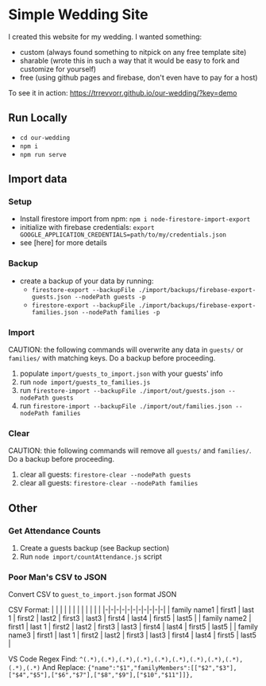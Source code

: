 # Simple Wedding Site

I created this website for my wedding. I wanted something:

-   custom (always found something to nitpick on any free template site)
-   sharable (wrote this in such a way that it would be easy to fork and customize for yourself)
-   free (using github pages and firebase, don't even have to pay for a host)

To see it in action: https://trrevvorr.github.io/our-wedding/?key=demo

## Run Locally

-   `cd our-wedding`
-   `npm i`
-   `npm run serve`

## Import data

### Setup
- Install firestore import from npm: `npm i node-firestore-import-export`
- initialize with firebase credentials: `export GOOGLE_APPLICATION_CREDENTIALS=path/to/my/credentials.json`
- see [here] for more details

### Backup
- create a backup of your data by running: 
    - `firestore-export --backupFile ./import/backups/firebase-export-guests.json --nodePath guests -p`
    - `firestore-export --backupFile ./import/backups/firebase-export-families.json --nodePath families -p`

### Import
CAUTION: the following commands will overwrite any data in `guests/` or `families/` with matching keys. Do a backup before proceeding.

1. populate `import/guests_to_import.json` with your guests' info
1. run `node import/guests_to_families.js`
1. run `firestore-import --backupFile ./import/out/guests.json --nodePath guests`
1. run `firestore-import --backupFile ./import/out/families.json --nodePath families`

### Clear
CAUTION: thie following commands will remove all `guests/` and `families/`. Do a backup before proceeding.

1. clear all guests: `firestore-clear --nodePath guests`
1. clear all guests: `firestore-clear --nodePath families`

## Other

### Get Attendance Counts
1. Create a guests backup (see Backup section)
1. Run `node import/countAttendance.js` script

### Poor Man's CSV to JSON
Convert CSV to `guest_to_import.json` format JSON

CSV Format:
| | | | | | | | | | | |
|-|-|-|-|-|-|-|-|-|-|-|
| family name1 | first1 | last 1 | first2 | last2 | first3 | last3 | first4 | last4 | first5 | last5 |
| family name2 | first1 | last 1 | first2 | last2 | first3 | last3 | first4 | last4 | first5 | last5 |
| family name3 | first1 | last 1 | first2 | last2 | first3 | last3 | first4 | last4 | first5 | last5 |

VS Code Regex Find: `^(.*),(.*),(.*),(.*),(.*),(.*),(.*),(.*),(.*),(.*),(.*)`
And Replace: `{"name":"$1","familyMembers":[["$2","$3"],["$4","$5"],["$6","$7"],["$8","$9"],["$10","$11"]]},`
